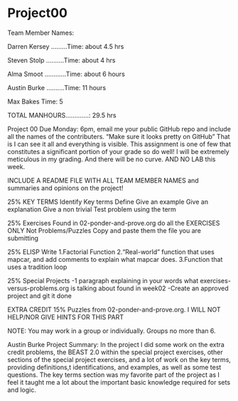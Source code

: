 # Project00
Team Member Names:

Darren Kersey .........Time: about 4.5 hrs

Steven Stolp ..........Time: about 4 hrs

Alma Smoot ............Time: about 6 hours

Austin Burke ..........Time: 11 hours

Max Bakes              Time: 5 

TOTAL MANHOURS.............: 29.5 hrs

Project 00
Due Monday: 6pm, email me your public GitHub repo and include all the names of the contributers.
“Make sure it looks pretty on GitHub”  That is I can see it all and everything is visible.
This assignment is one of few that constitutes a significant portion of your grade so do well!
I will be extremely meticulous in my grading. And there will be no curve. AND NO LAB this week.

INCLUDE A README FILE WITH ALL TEAM MEMBER NAMES and summaries and opinions on the project!

25%
KEY TERMS
Identify Key terms
Define
Give an example
Give an explanation
Give a non trivial Test problem using the term

25%
Exercises
Found in 02-ponder-and-prove.org do all the
EXERCISES ONLY
Not Problems/Puzzles
Copy and paste them the file you are submitting

25%
ELISP
Write
1.Factorial Function
2.“Real-world” function that uses mapcar, and add comments to explain what mapcar does.
3.Function that uses a tradition loop

25%
Special Projects
-1 paragraph explaining in your words what exercises-versus-problems.org is talking about found in week02
-Create an approved project and git it done

EXTRA CREDIT 15% 
Puzzles from 02-ponder-and-prove.org.  I WILL NOT HELP/NOR GIVE HINTS FOR THIS PART

NOTE: You may work in a group or individually. Groups no more than 6.

Austin Burke Project Summary:
In the project I did some work on the extra credit problems, the BEAST 2.0 within the special project exercises,
other sections of the special project exercises, and a lot of work on the key terms, providing definitions,t
identifications, and examples, as well as some test questions. The key terms section was my favorite part of 
the project as I feel it taught me a lot about the important basic knowledge required for sets and logic.
